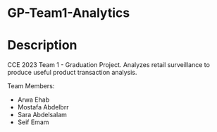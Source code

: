 # GP-Team1-Analytics
# Description
CCE 2023 Team 1 - Graduation Project. Analyzes retail surveillance to produce useful product transaction analysis.

Team Members:
- Arwa Ehab
- Mostafa Abdelbrr
- Sara Abdelsalam
- Seif Emam